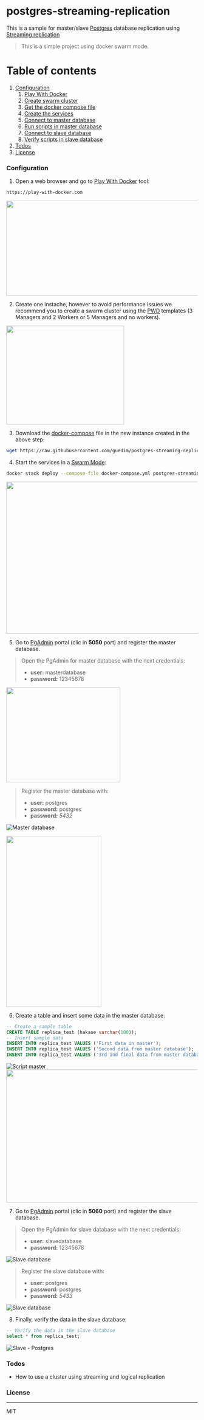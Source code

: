 # postgres-streaming-replication

This is a sample for  master/slave [Postgres](https://www.postgresql.org/) database replication using [Streaming replication](https://www.postgresql.org/docs/9.6/static/warm-standby.html#STREAMING-REPLICATION)

> This is a simple project using docker swarm mode.

# Table of contents
1. [Configuration](#configuration)
    1. [Play With Docker](#playwithdocker)
    2. [Create swarm cluster](#swarmcluster)
    3. [Get the docker compose file](#dockercompose)
    4. [Create the services](#services)
    5. [Connect  to master database](#masterdb)
    6. [Run scripts in master database ](#script-master)
    7. [Connect to slave database](#slavedb)
    8. [Verify scripts in slave database](#script-slave)
2. [Todos](#todos)
3. [License](#license)


### Configuration<a name="configuration"></a>

1) Open a web browser and go to [Play With Docker](play-with-docker.com) tool:<a name="playwithdocker"></a>
```sh
https://play-with-docker.com
```

<img src="https://github.com/guedim/postgres-streaming-replication/blob/master/resources/images/playwithdocker.png" align="center" height="250" width="1000" >



2) Create one instache, however to avoid performance issues we recommend you to create a swarm cluster using the [PWD](play-with-docker.com) templates  (3 Managers and 2 Workers  or 5 Managers and no workers).<a name="swarmcluster"></a>

<img src="https://github.com/guedim/postgres-streaming-replication/blob/master/resources/images/3manager2workers.png" align="center" height="260" width="310" >


3) Download the [docker-compose](https://docs.docker.com/compose/) file in the new instance created in the above step:<a name="dockercompose"></a>
```sh
wget https://raw.githubusercontent.com/guedim/postgres-streaming-replication/master/docker-compose.yml
```

4) Start the services in a [Swarm Mode](https://docs.docker.com/engine/swarm/):<a name="services"></a>
```sh
docker stack deploy --compose-file docker-compose.yml postgres-streaming-replication
```
<img src="https://github.com/guedim/postgres-streaming-replication/blob/master/resources/images/docker-stack-deploy.png" align="CENTER" height="400" width="600" >


5) Go to [PgAdmin](https://www.pgadmin.org/) portal (clic in **5050** port) and register the master database.<a name="masterdb"></a>

> Open the PgAdmin for master database with the next credentials: 
>  - **user:** masterdatabase
>  - **password:** 12345678

<img src="https://github.com/guedim/postgres-streaming-replication/blob/master/resources/images/masterdb.png" align="CENTER" height="250" width="300" >


> Register the master database with:
> - **user:** postgres
> - **password:** postgres
> - **password:** *5432*

![Master database](https://github.com/guedim/postgres-streaming-replication/blob/master/resources/images/masterconnection.png "Master database")

<img src="https://github.com/guedim/postgres-streaming-replication/blob/master/resources/images/masterconnection.png" align="CENTER" height="450" width="250" >


6) Create a table and insert some data in the master database.<a name="script-master"></a>
```sql
-- Create a sample table
CREATE TABLE replica_test (hakase varchar(100));
-- Insert sample data
INSERT INTO replica_test VALUES ('First data in master');
INSERT INTO replica_test VALUES ('Second data from master database');
INSERT INTO replica_test VALUES ('3rd and final data from master database');
```
![Script master](https://github.com/guedim/postgres-streaming-replication/blob/master/resources/images/script-master.png "Script master")
<img src="https://github.com/guedim/postgres-streaming-replication/blob/master/resources/images/script-master.png" align="CENTER" height="350" width="650" >




7) Go to [PgAdmin](https://www.pgadmin.org/) portal (clic in **5060** port) and register the slave database.<a name="slavedb"></a>

> Open the PgAdmin for slave database with the next credentials: 
>  - **user:** slavedatabase
>  - **password:** 12345678

![Slave database](https://github.com/guedim/postgres-streaming-replication/blob/master/resources/images/slavedb.png "Slave database")

> Register the slave database with:
> - **user:** postgres
> - **password:** postgres
> - **password:** *5433*

![Slave database](https://github.com/guedim/postgres-streaming-replication/blob/master/resources/images/slaveconnection.png "Slave database")

8) Finally, verify the data in the slave database:<a name="script-slave"></a>
```sql
-- Verify the data in the slave database
select * from replica_test;
```
![Slave - Postgres](https://github.com/guedim/postgres-streaming-replication/blob/master/resources/images/script-slave.png "Slave - Postgres")


### Todos<a name="todos"></a>

 - How to use a cluster using streaming and logical replication

### License<a name="license"></a>
----
MIT
